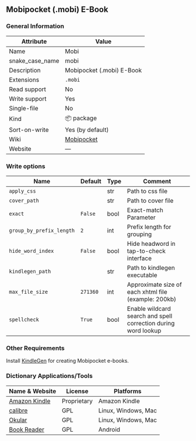 
## Mobipocket (.mobi) E-Book ##

### General Information ###
Attribute | Value
--------- | -------
Name | Mobi
snake_case_name | mobi
Description | Mobipocket (.mobi) E-Book
Extensions | `.mobi`
Read support | No
Write support | Yes
Single-file | No
Kind | 📦 package
Sort-on-write | Yes (by default)
Wiki | [Mobipocket](https://en.wikipedia.org/wiki/Mobipocket)
Website | ―



### Write options ###
Name | Default | Type | Comment
---- | ------- | ---- | -------
`apply_css` |  | str | Path to css file
`cover_path` |  | str | Path to cover file
`exact` | `False` | bool | Exact-match Parameter
`group_by_prefix_length` | `2` | int | Prefix length for grouping
`hide_word_index` | `False` | bool | Hide headword in tap-to-check interface
`kindlegen_path` |  | str | Path to kindlegen executable
`max_file_size` | `271360` | int | Approximate size of each xhtml file (example: 200kb)
`spellcheck` | `True` | bool | Enable wildcard search and spell correction during word lookup



### Other Requirements ###
Install [KindleGen](https://wiki.mobileread.com/wiki/KindleGen) for creating Mobipocket e-books.

### Dictionary Applications/Tools ###
Name & Website | License | Platforms
-------------- | ------- | ---------
[Amazon Kindle](https://www.amazon.com/kindle) | Proprietary | Amazon Kindle
[calibre](https://calibre-ebook.com/) | GPL | Linux, Windows, Mac
[Okular](https://okular.kde.org/) | GPL | Linux, Windows, Mac
[Book Reader](https://f-droid.org/en/packages/com.github.axet.bookreader/) | GPL | Android
